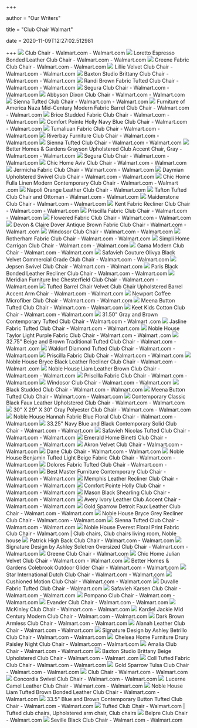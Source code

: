 +++
        
author = "Our Writers"
        
title = "Club Chair Walmart"
        
date = 2020-11-09T12:27:02.512981
        
+++
[ ![](https://i5.walmartimages.com/asr/c5fcc53c-d4ac-4fae-86e4-8d4a8669bf13_1.1e72ed9ca299ee1564226d29c4dbf4d9.jpeg?odnWidth=612&odnHeight=612&odnBg=ffffff)](https://i5.walmartimages.com/asr/c5fcc53c-d4ac-4fae-86e4-8d4a8669bf13_1.1e72ed9ca299ee1564226d29c4dbf4d9.jpeg?odnWidth=612&odnHeight=612&odnBg=ffffff) Club Chair - Walmart.com - Walmart.com
[ ![](https://i5.walmartimages.com/asr/55fda339-c640-4d62-94f2-2f106f15d151_1.671ad5bccb531282b55e08824e8b5d78.jpeg?odnWidth=612&odnHeight=612&odnBg=ffffff)](https://i5.walmartimages.com/asr/55fda339-c640-4d62-94f2-2f106f15d151_1.671ad5bccb531282b55e08824e8b5d78.jpeg?odnWidth=612&odnHeight=612&odnBg=ffffff) Loretto Espresso Bonded Leather Club Chair - Walmart.com - Walmart.com
[ ![](https://i5.walmartimages.com/asr/9d44db57-1ff6-4627-acd0-fd6ba306c33f_1.ca9703b949392bf1283087a893c85365.jpeg?odnWidth=612&odnHeight=612&odnBg=ffffff)](https://i5.walmartimages.com/asr/9d44db57-1ff6-4627-acd0-fd6ba306c33f_1.ca9703b949392bf1283087a893c85365.jpeg?odnWidth=612&odnHeight=612&odnBg=ffffff) Greene Fabric Club Chair - Walmart.com - Walmart.com
[ ![](https://i5.walmartimages.com/asr/84836bac-8d7e-46d0-952e-8008407453de_1.1c440efe0e5420cee9af8b6ae21b9176.jpeg?odnWidth=612&odnHeight=612&odnBg=ffffff)](https://i5.walmartimages.com/asr/84836bac-8d7e-46d0-952e-8008407453de_1.1c440efe0e5420cee9af8b6ae21b9176.jpeg?odnWidth=612&odnHeight=612&odnBg=ffffff) Lillie Velvet Club Chair - Walmart.com - Walmart.com
[ ![](https://i5.walmartimages.com/asr/84861c4f-8df4-4b50-8373-2168f7d575ed_1.43bc3a093c196c94100a7904c1c74dce.jpeg?odnWidth=612&odnHeight=612&odnBg=ffffff)](https://i5.walmartimages.com/asr/84861c4f-8df4-4b50-8373-2168f7d575ed_1.43bc3a093c196c94100a7904c1c74dce.jpeg?odnWidth=612&odnHeight=612&odnBg=ffffff) Baxton Studio Brittany Club Chair - Walmart.com - Walmart.com
[ ![](https://i5.walmartimages.com/asr/386a3533-d479-42b2-be49-72c719111c36_2.ea744933263fe2604a793aa522c574ce.jpeg?odnWidth=612&odnHeight=612&odnBg=ffffff)](https://i5.walmartimages.com/asr/386a3533-d479-42b2-be49-72c719111c36_2.ea744933263fe2604a793aa522c574ce.jpeg?odnWidth=612&odnHeight=612&odnBg=ffffff) Randi Brown Fabric Tufted Club Chair - Walmart.com - Walmart.com
[ ![](https://i5.walmartimages.com/asr/2d81a63c-9ed4-4823-8a30-4b2d842e2e61_1.322a97bf29f1477ab37d9b6899ebed97.jpeg?odnWidth=612&odnHeight=612&odnBg=ffffff)](https://i5.walmartimages.com/asr/2d81a63c-9ed4-4823-8a30-4b2d842e2e61_1.322a97bf29f1477ab37d9b6899ebed97.jpeg?odnWidth=612&odnHeight=612&odnBg=ffffff) Segura Club Chair - Walmart.com - Walmart.com
[ ![](https://i5.walmartimages.com/asr/a80393de-4692-4015-94d1-dc474f9c6b98_1.e18c30be312a1de3be56e24bd1f65135.jpeg?odnWidth=612&odnHeight=612&odnBg=ffffff)](https://i5.walmartimages.com/asr/a80393de-4692-4015-94d1-dc474f9c6b98_1.e18c30be312a1de3be56e24bd1f65135.jpeg?odnWidth=612&odnHeight=612&odnBg=ffffff) Abbyson Dixon Club Chair - Walmart.com - Walmart.com
[ ![](https://i5.walmartimages.com/asr/51671981-c7bd-40d7-a2d1-35d43fea7edd_1.a869bd6b15be18651b9ce5a95fdd05b4.jpeg?odnWidth=612&odnHeight=612&odnBg=ffffff)](https://i5.walmartimages.com/asr/51671981-c7bd-40d7-a2d1-35d43fea7edd_1.a869bd6b15be18651b9ce5a95fdd05b4.jpeg?odnWidth=612&odnHeight=612&odnBg=ffffff) Sienna Tufted Club Chair - Walmart.com - Walmart.com
[ ![](https://i5.walmartimages.com/asr/42224963-c182-47ba-83cf-7e7e54cf73ba.d4cf8b745ed947307cbb8922a0d7c228.jpeg?odnWidth=612&odnHeight=612&odnBg=ffffff)](https://i5.walmartimages.com/asr/42224963-c182-47ba-83cf-7e7e54cf73ba.d4cf8b745ed947307cbb8922a0d7c228.jpeg?odnWidth=612&odnHeight=612&odnBg=ffffff) Furniture of America Naza Mid-Century Modern Fabric Barrel Club Chair -  Walmart.com - Walmart.com
[ ![](https://i5.walmartimages.com/asr/320d0858-8f7b-45e6-aab9-8bf487b3badb_1.4df6260217757f70233112fc9153e4bc.jpeg?odnWidth=612&odnHeight=612&odnBg=ffffff)](https://i5.walmartimages.com/asr/320d0858-8f7b-45e6-aab9-8bf487b3badb_1.4df6260217757f70233112fc9153e4bc.jpeg?odnWidth=612&odnHeight=612&odnBg=ffffff) Brice Studded Fabric Club Chair - Walmart.com - Walmart.com
[ ![](https://i5.walmartimages.com/asr/4b2a4104-7099-4113-a443-1d66cdb7a796_1.19974504c84e8d6b46a776f842af741e.jpeg?odnWidth=612&odnHeight=612&odnBg=ffffff)](https://i5.walmartimages.com/asr/4b2a4104-7099-4113-a443-1d66cdb7a796_1.19974504c84e8d6b46a776f842af741e.jpeg?odnWidth=612&odnHeight=612&odnBg=ffffff) Comfort Pointe Holly Navy Blue Club Chair - Walmart.com - Walmart.com
[ ![](https://i5.walmartimages.com/asr/6ac16e77-7522-487d-aff1-9a7c2ca56edd_1.45da0be068a65fd3460b8a719ff5e7b3.jpeg?odnWidth=612&odnHeight=612&odnBg=ffffff)](https://i5.walmartimages.com/asr/6ac16e77-7522-487d-aff1-9a7c2ca56edd_1.45da0be068a65fd3460b8a719ff5e7b3.jpeg?odnWidth=612&odnHeight=612&odnBg=ffffff) Tumaliuan Fabric Club Chair - Walmart.com - Walmart.com
[ ![](https://i5.walmartimages.com/asr/db40f26e-afb9-4f4f-8398-3161427e21d4_1.b0ebe0c6b2b221e3b2d03d7acde4ade4.jpeg?odnWidth=612&odnHeight=612&odnBg=ffffff)](https://i5.walmartimages.com/asr/db40f26e-afb9-4f4f-8398-3161427e21d4_1.b0ebe0c6b2b221e3b2d03d7acde4ade4.jpeg?odnWidth=612&odnHeight=612&odnBg=ffffff) Riverbay Furniture Club Chair - Walmart.com - Walmart.com
[ ![](https://i5.walmartimages.com/asr/85f1c664-ba4c-418a-b521-297091c514a1_1.e3ccfcc525b8abb66bd00e0ab9bb2da3.jpeg?odnWidth=612&odnHeight=612&odnBg=ffffff)](https://i5.walmartimages.com/asr/85f1c664-ba4c-418a-b521-297091c514a1_1.e3ccfcc525b8abb66bd00e0ab9bb2da3.jpeg?odnWidth=612&odnHeight=612&odnBg=ffffff) Sienna Tufted Club Chair - Walmart.com - Walmart.com
[ ![](https://i5.walmartimages.com/asr/6c2435ad-6696-404c-8a3e-bf3246ca45ca.0fbcc711d957467c4bb2083c7a583dba.jpeg)](https://i5.walmartimages.com/asr/6c2435ad-6696-404c-8a3e-bf3246ca45ca.0fbcc711d957467c4bb2083c7a583dba.jpeg) Better Homes & Gardens Grayson Upholstered Club Accent Chair, Gray - Walmart.com  - Walmart.com
[ ![](https://i5.walmartimages.com/asr/3723e2c2-1d78-4d1d-bcd6-2ab4c18d6763_1.75d432fbbf5103adc0117330f5ff630e.jpeg?odnWidth=450&odnHeight=450&odnBg=ffffff)](https://i5.walmartimages.com/asr/3723e2c2-1d78-4d1d-bcd6-2ab4c18d6763_1.75d432fbbf5103adc0117330f5ff630e.jpeg?odnWidth=450&odnHeight=450&odnBg=ffffff) Segura Club Chair - Walmart.com - Walmart.com
[ ![](https://i5.walmartimages.com/asr/1d9dca30-6a7e-4ca7-b764-804910d566a5_1.434f03382a3e3c35329ee3b203c612ff.jpeg?odnWidth=612&odnHeight=612&odnBg=ffffff)](https://i5.walmartimages.com/asr/1d9dca30-6a7e-4ca7-b764-804910d566a5_1.434f03382a3e3c35329ee3b203c612ff.jpeg?odnWidth=612&odnHeight=612&odnBg=ffffff) Chic Home Aviv Club Chair - Walmart.com - Walmart.com
[ ![](https://i5.walmartimages.com/asr/3fb4dff4-8d1e-4625-a0d4-433b3cea7036_1.004f5349a5f46910f80f3ddea6a127e3.jpeg?odnWidth=450&odnHeight=450&odnBg=ffffff)](https://i5.walmartimages.com/asr/3fb4dff4-8d1e-4625-a0d4-433b3cea7036_1.004f5349a5f46910f80f3ddea6a127e3.jpeg?odnWidth=450&odnHeight=450&odnBg=ffffff) Jermicha Fabric Club Chair - Walmart.com - Walmart.com
[ ![](https://i5.walmartimages.com/asr/838a15a8-3f0e-4cfe-acae-94a908384687_1.234e981ab04cd968715b68b95d911f58.jpeg?odnWidth=612&odnHeight=612&odnBg=ffffff)](https://i5.walmartimages.com/asr/838a15a8-3f0e-4cfe-acae-94a908384687_1.234e981ab04cd968715b68b95d911f58.jpeg?odnWidth=612&odnHeight=612&odnBg=ffffff) Daymian Upholstered Swivel Club Chair - Walmart.com - Walmart.com
[ ![](https://i5.walmartimages.com/asr/3e9c403f-51f7-42f6-ab01-9c39d2f76c93_10.3955d80c8bea2d4f570e796ff8ac02ea.jpeg?odnWidth=612&odnHeight=612&odnBg=ffffff)](https://i5.walmartimages.com/asr/3e9c403f-51f7-42f6-ab01-9c39d2f76c93_10.3955d80c8bea2d4f570e796ff8ac02ea.jpeg?odnWidth=612&odnHeight=612&odnBg=ffffff) Chic Home Fulla Linen Modern Contemporary Club Chair - Walmart.com - Walmart .com
[ ![](https://i5.walmartimages.com/asr/47955a79-fd3b-45db-a709-061f7f7a9d6f_1.6a82adaecb0a041474babf836ba1cf50.jpeg?odnWidth=450&odnHeight=450&odnBg=ffffff)](https://i5.walmartimages.com/asr/47955a79-fd3b-45db-a709-061f7f7a9d6f_1.6a82adaecb0a041474babf836ba1cf50.jpeg?odnWidth=450&odnHeight=450&odnBg=ffffff) Napoli Orange Leather Club Chair - Walmart.com
[ ![](https://i5.walmartimages.com/asr/24c87482-cb7f-43a4-ad73-b48b20a2331d_1.db32522223c4a12bcbccf02a5fe30715.jpeg?odnWidth=612&odnHeight=612&odnBg=ffffff)](https://i5.walmartimages.com/asr/24c87482-cb7f-43a4-ad73-b48b20a2331d_1.db32522223c4a12bcbccf02a5fe30715.jpeg?odnWidth=612&odnHeight=612&odnBg=ffffff) Tafton Tufted Club Chair and Ottoman - Walmart.com - Walmart.com
[ ![](https://i5.walmartimages.com/asr/b47872ea-8e0a-487f-b3bd-067322de68f5.787f341743618b83da26c381cf84ad0b.jpeg?odnWidth=612&odnHeight=612&odnBg=ffffff)](https://i5.walmartimages.com/asr/b47872ea-8e0a-487f-b3bd-067322de68f5.787f341743618b83da26c381cf84ad0b.jpeg?odnWidth=612&odnHeight=612&odnBg=ffffff) Maidenstone Club Chair - Walmart.com - Walmart.com
[ ![](https://i5.walmartimages.com/asr/8592c7f2-8e09-411e-8057-c5cf69583882_1.31eb6672df2c627df7e157271d34a703.jpeg?odnWidth=612&odnHeight=612&odnBg=ffffff)](https://i5.walmartimages.com/asr/8592c7f2-8e09-411e-8057-c5cf69583882_1.31eb6672df2c627df7e157271d34a703.jpeg?odnWidth=612&odnHeight=612&odnBg=ffffff) Kent Fabric Recliner Club Chair - Walmart.com - Walmart.com
[ ![](https://i5.walmartimages.com/asr/a04be526-2bb7-4868-85b8-6c54cda376b1_1.07e1c1d3f6ec96cc06c588b4a4767785.jpeg?odnWidth=612&odnHeight=612&odnBg=ffffff)](https://i5.walmartimages.com/asr/a04be526-2bb7-4868-85b8-6c54cda376b1_1.07e1c1d3f6ec96cc06c588b4a4767785.jpeg?odnWidth=612&odnHeight=612&odnBg=ffffff) Priscilla Fabric Club Chair - Walmart.com - Walmart.com
[ ![](https://i5.walmartimages.com/asr/e330d51c-26c3-4369-bab7-6505b2582c1a_1.d05d51fb136be4153a01ebda916eba76.jpeg?odnWidth=612&odnHeight=612&odnBg=ffffff)](https://i5.walmartimages.com/asr/e330d51c-26c3-4369-bab7-6505b2582c1a_1.d05d51fb136be4153a01ebda916eba76.jpeg?odnWidth=612&odnHeight=612&odnBg=ffffff) Flowered Fabric Club Chair - Walmart.com - Walmart.com
[ ![](https://i5.walmartimages.com/asr/15797538-64ce-4860-9aad-f27cf52e8760_1.4209b210500c4d7bbbd334bfc2dcf336.jpeg?odnWidth=612&odnHeight=612&odnBg=ffffff)](https://i5.walmartimages.com/asr/15797538-64ce-4860-9aad-f27cf52e8760_1.4209b210500c4d7bbbd334bfc2dcf336.jpeg?odnWidth=612&odnHeight=612&odnBg=ffffff) Devon & Claire Dover Antique Brown Fabric Club Chair - Walmart.com - Walmart .com
[ ![](https://i5.walmartimages.com/asr/3d509634-45b5-48b9-b255-f32a63181156_2.0bb3752c578b902f9dad174a1285d166.jpeg?odnWidth=450&odnHeight=450&odnBg=ffffff)](https://i5.walmartimages.com/asr/3d509634-45b5-48b9-b255-f32a63181156_2.0bb3752c578b902f9dad174a1285d166.jpeg?odnWidth=450&odnHeight=450&odnBg=ffffff) Windosor Club Chair - Walmart.com - Walmart.com
[ ![](https://i5.walmartimages.com/asr/e354594e-e23e-48ef-977d-3040e310cfe8_1.7e449cab48d5d31b159f6fc5f28f4894.jpeg?odnWidth=612&odnHeight=612&odnBg=ffffff)](https://i5.walmartimages.com/asr/e354594e-e23e-48ef-977d-3040e310cfe8_1.7e449cab48d5d31b159f6fc5f28f4894.jpeg?odnWidth=612&odnHeight=612&odnBg=ffffff) Rotherham Fabric Club Chair - Walmart.com - Walmart.com
[ ![](https://i5.walmartimages.com/asr/840021ef-d55d-4abb-ab77-75ae519b181a_1.4e563a8ec535ef8eccc2740ad7967e1d.jpeg?odnWidth=612&odnHeight=612&odnBg=ffffff)](https://i5.walmartimages.com/asr/840021ef-d55d-4abb-ab77-75ae519b181a_1.4e563a8ec535ef8eccc2740ad7967e1d.jpeg?odnWidth=612&odnHeight=612&odnBg=ffffff) Simpli Home Carrigan Club Chair - Walmart.com - Walmart.com
[ ![](https://i5.walmartimages.com/asr/63d227fd-b0d3-4e72-83d6-43886c3ad67f_2.cda5b2d3de36add6c089a54a53be78bc.jpeg?odnWidth=612&odnHeight=612&odnBg=ffffff)](https://i5.walmartimages.com/asr/63d227fd-b0d3-4e72-83d6-43886c3ad67f_2.cda5b2d3de36add6c089a54a53be78bc.jpeg?odnWidth=612&odnHeight=612&odnBg=ffffff) Gama Modern Club Chair - Walmart.com - Walmart.com
[ ![](https://i5.walmartimages.com/asr/7630d1ab-abb2-4e78-a044-31a2807c3cda.adef0dfe73ae0463099f9ee832e36a6b.jpeg?odnWidth=612&odnHeight=612&odnBg=ffffff)](https://i5.walmartimages.com/asr/7630d1ab-abb2-4e78-a044-31a2807c3cda.adef0dfe73ae0463099f9ee832e36a6b.jpeg?odnWidth=612&odnHeight=612&odnBg=ffffff) Safavieh Couture Olivya Black Velvet Commercial Grade Club Chair - Walmart.com  - Walmart.com
[ ![](https://i5.walmartimages.com/asr/f1981c98-23fa-46ac-90f1-23a1c3b8c392_1.27f774c68bb770ec62c1d6215f8a1cd0.jpeg?odnWidth=612&odnHeight=612&odnBg=ffffff)](https://i5.walmartimages.com/asr/f1981c98-23fa-46ac-90f1-23a1c3b8c392_1.27f774c68bb770ec62c1d6215f8a1cd0.jpeg?odnWidth=612&odnHeight=612&odnBg=ffffff) Jepsen Swivel Club Chair - Walmart.com - Walmart.com
[ ![](https://i5.walmartimages.com/asr/36d62ebd-a567-4a12-a15f-46bb78b76341_1.66091c114fa9d14e2e8a96e0b02eb3a4.jpeg?odnWidth=612&odnHeight=612&odnBg=ffffff)](https://i5.walmartimages.com/asr/36d62ebd-a567-4a12-a15f-46bb78b76341_1.66091c114fa9d14e2e8a96e0b02eb3a4.jpeg?odnWidth=612&odnHeight=612&odnBg=ffffff) Paris Black Bonded Leather Recliner Club Chair - Walmart.com - Walmart.com
[ ![](https://i5.walmartimages.com/asr/1c214f91-defe-4dba-a2a4-e41eaec21887_1.649af675a6c8bbea5b7a2d911a328ac8.jpeg?odnWidth=612&odnHeight=612&odnBg=ffffff)](https://i5.walmartimages.com/asr/1c214f91-defe-4dba-a2a4-e41eaec21887_1.649af675a6c8bbea5b7a2d911a328ac8.jpeg?odnWidth=612&odnHeight=612&odnBg=ffffff) Meridian Furniture Inc Chesterfield Club Chair - Walmart.com - Walmart.com
[ ![](https://i5.walmartimages.com/asr/a01fdfe2-3281-4881-b82d-a485ef39faaa.82ce9a4dfb3479a7056fb838ecf4773c.png?odnWidth=612&odnHeight=612&odnBg=ffffff)](https://i5.walmartimages.com/asr/a01fdfe2-3281-4881-b82d-a485ef39faaa.82ce9a4dfb3479a7056fb838ecf4773c.png?odnWidth=612&odnHeight=612&odnBg=ffffff) Tufted Barrel Chair Velvet Club Chair Upholstered Barrel Accent Arm Chair -  Walmart.com - Walmart.com
[ ![](https://i5.walmartimages.com/asr/e3ca5d31-f221-4234-9e92-5f3a53d2207b_1.78fc4e330e8e4ab7ffa5c9226ec74379.jpeg?odnWidth=612&odnHeight=612&odnBg=ffffff)](https://i5.walmartimages.com/asr/e3ca5d31-f221-4234-9e92-5f3a53d2207b_1.78fc4e330e8e4ab7ffa5c9226ec74379.jpeg?odnWidth=612&odnHeight=612&odnBg=ffffff) Newport Coffee Microfiber Club Chair - Walmart.com - Walmart.com
[ ![](https://i5.walmartimages.com/asr/cc444cfb-42cb-4699-a32f-4db4edce91af.7c6baa56e7ec54d54c971c8ef5187001.jpeg?odnWidth=612&odnHeight=612&odnBg=ffffff)](https://i5.walmartimages.com/asr/cc444cfb-42cb-4699-a32f-4db4edce91af.7c6baa56e7ec54d54c971c8ef5187001.jpeg?odnWidth=612&odnHeight=612&odnBg=ffffff) Meena Button Tufted Club Chair - Walmart.com - Walmart.com
[ ![](https://i5.walmartimages.com/asr/3df98c5a-3347-450a-92f0-6085c31321bb_1.41e86a521745a8974c6a78be5bf9f688.jpeg?odnWidth=612&odnHeight=612&odnBg=ffffff)](https://i5.walmartimages.com/asr/3df98c5a-3347-450a-92f0-6085c31321bb_1.41e86a521745a8974c6a78be5bf9f688.jpeg?odnWidth=612&odnHeight=612&odnBg=ffffff) Keet Kids Cotton Club Chair - Walmart.com - Walmart.com
[ ![](https://i5.walmartimages.com/asr/b9bd1d5f-f157-417e-a7dc-da11e0278916.5dbf20837e96c3ee6af94f4937e73b10.jpeg?odnWidth=612&odnHeight=612&odnBg=ffffff)](https://i5.walmartimages.com/asr/b9bd1d5f-f157-417e-a7dc-da11e0278916.5dbf20837e96c3ee6af94f4937e73b10.jpeg?odnWidth=612&odnHeight=612&odnBg=ffffff) 31.50" Gray and Brown Contemporary Tufted Club Chair - Walmart.com - Walmart .com
[ ![](https://i5.walmartimages.com/asr/52c89b84-c661-4938-bceb-03ff079ea7d4_1.3865461d5f18cec22345920880e8257c.jpeg?odnWidth=612&odnHeight=612&odnBg=ffffff)](https://i5.walmartimages.com/asr/52c89b84-c661-4938-bceb-03ff079ea7d4_1.3865461d5f18cec22345920880e8257c.jpeg?odnWidth=612&odnHeight=612&odnBg=ffffff) Jasline Fabric Tufted Club Chair - Walmart.com - Walmart.com
[ ![](https://i5.walmartimages.com/asr/5b91c3c6-53be-4187-8252-5dc8c4c726e0_1.58292cbd257fa3c59ff0a9031de4ee7a.jpeg?odnWidth=612&odnHeight=612&odnBg=ffffff)](https://i5.walmartimages.com/asr/5b91c3c6-53be-4187-8252-5dc8c4c726e0_1.58292cbd257fa3c59ff0a9031de4ee7a.jpeg?odnWidth=612&odnHeight=612&odnBg=ffffff) Noble House Taylor Light Purple Fabric Club Chair - Walmart.com - Walmart .com
[ ![](https://i5.walmartimages.com/asr/bcb58b34-23d1-469e-9b88-267805613e00.c6d2fbf9fd989f0708f8c2771dbb34ee.jpeg?odnWidth=612&odnHeight=612&odnBg=ffffff)](https://i5.walmartimages.com/asr/bcb58b34-23d1-469e-9b88-267805613e00.c6d2fbf9fd989f0708f8c2771dbb34ee.jpeg?odnWidth=612&odnHeight=612&odnBg=ffffff) 32.75" Beige and Brown Traditional Tufted Club Chair - Walmart.com - Walmart .com
[ ![](https://i5.walmartimages.com/asr/119a8113-07cf-425a-8411-859ad19d4740_1.eb8a0d9ae9647ed4c8f179281cccfd50.jpeg?odnWidth=612&odnHeight=612&odnBg=ffffff)](https://i5.walmartimages.com/asr/119a8113-07cf-425a-8411-859ad19d4740_1.eb8a0d9ae9647ed4c8f179281cccfd50.jpeg?odnWidth=612&odnHeight=612&odnBg=ffffff) Waldorf Diamond Tufted Club Chair - Walmart.com - Walmart.com
[ ![](https://i5.walmartimages.com/asr/9c14652a-5af5-4902-8b52-5b59945455b7_1.05bcfeb395924ef385b590dd65a051a6.jpeg?odnWidth=612&odnHeight=612&odnBg=ffffff)](https://i5.walmartimages.com/asr/9c14652a-5af5-4902-8b52-5b59945455b7_1.05bcfeb395924ef385b590dd65a051a6.jpeg?odnWidth=612&odnHeight=612&odnBg=ffffff) Priscilla Fabric Club Chair - Walmart.com - Walmart.com
[ ![](https://i5.walmartimages.com/asr/a6bcaa5f-b378-45c2-b058-0d8830b8cbc9_1.8d789be984fd0f9f4da487e02cecfc1e.jpeg?odnWidth=612&odnHeight=612&odnBg=ffffff)](https://i5.walmartimages.com/asr/a6bcaa5f-b378-45c2-b058-0d8830b8cbc9_1.8d789be984fd0f9f4da487e02cecfc1e.jpeg?odnWidth=612&odnHeight=612&odnBg=ffffff) Noble House Bryce Black Leather Recliner Club Chair - Walmart.com - Walmart .com
[ ![](https://i5.walmartimages.com/asr/49c241d8-c43f-4b2d-85ce-53abb7997fc5_1.b08aba005c97fd8c7ee286f7ed486570.jpeg?odnWidth=612&odnHeight=612&odnBg=ffffff)](https://i5.walmartimages.com/asr/49c241d8-c43f-4b2d-85ce-53abb7997fc5_1.b08aba005c97fd8c7ee286f7ed486570.jpeg?odnWidth=612&odnHeight=612&odnBg=ffffff) Noble House Liam Leather Brown Club Chair - Walmart.com - Walmart.com
[ ![](https://i5.walmartimages.com/asr/a93f173e-9938-4c0c-9112-681ef3707b1f_1.e569ca3e3c405575105a77f32567bf9c.jpeg?odnWidth=612&odnHeight=612&odnBg=ffffff)](https://i5.walmartimages.com/asr/a93f173e-9938-4c0c-9112-681ef3707b1f_1.e569ca3e3c405575105a77f32567bf9c.jpeg?odnWidth=612&odnHeight=612&odnBg=ffffff) Priscilla Fabric Club Chair - Walmart.com - Walmart.com
[ ![](https://i5.walmartimages.com/asr/7ed467e7-1525-4a58-88ee-9b3b21941505_2.99dbf58efd1e129a4a698778c63061f7.jpeg?odnWidth=612&odnHeight=612&odnBg=ffffff)](https://i5.walmartimages.com/asr/7ed467e7-1525-4a58-88ee-9b3b21941505_2.99dbf58efd1e129a4a698778c63061f7.jpeg?odnWidth=612&odnHeight=612&odnBg=ffffff) Windosor Club Chair - Walmart.com - Walmart.com
[ ![](https://i5.walmartimages.com/asr/0048f445-67be-490d-96bf-1c3a8a9a5d76_1.1ad18ea9efbb26b71235c577fa29d784.jpeg?odnWidth=612&odnHeight=612&odnBg=ffffff)](https://i5.walmartimages.com/asr/0048f445-67be-490d-96bf-1c3a8a9a5d76_1.1ad18ea9efbb26b71235c577fa29d784.jpeg?odnWidth=612&odnHeight=612&odnBg=ffffff) Black Studded Club Chair - Walmart.com - Walmart.com
[ ![](https://i5.walmartimages.com/asr/48812ec2-1bf3-4dd5-87a1-d495e7dc7e14_1.0237d4adafa3ecb81dc1b4e6159657cc.jpeg?odnWidth=612&odnHeight=612&odnBg=ffffff)](https://i5.walmartimages.com/asr/48812ec2-1bf3-4dd5-87a1-d495e7dc7e14_1.0237d4adafa3ecb81dc1b4e6159657cc.jpeg?odnWidth=612&odnHeight=612&odnBg=ffffff) Meena Button Tufted Club Chair - Walmart.com - Walmart.com
[ ![](https://i5.walmartimages.com/asr/5c6797f1-6c8c-4549-847d-bd3ababdb8c2.ef0061ef18c3c27d6fdc681992fb7cad.jpeg?odnWidth=612&odnHeight=612&odnBg=ffffff)](https://i5.walmartimages.com/asr/5c6797f1-6c8c-4549-847d-bd3ababdb8c2.ef0061ef18c3c27d6fdc681992fb7cad.jpeg?odnWidth=612&odnHeight=612&odnBg=ffffff) Contemporary Classic Black Faux Leather Upholstered Club Chair - Walmart.com  - Walmart.com
[ ![](https://i5.walmartimages.com/asr/f752f301-14e6-461b-a2b7-a75ae9ef9e5f.97d30dbecb2e4214fab55098fc98c616.jpeg?odnWidth=612&odnHeight=612&odnBg=ffffff)](https://i5.walmartimages.com/asr/f752f301-14e6-461b-a2b7-a75ae9ef9e5f.97d30dbecb2e4214fab55098fc98c616.jpeg?odnWidth=612&odnHeight=612&odnBg=ffffff) 30" X 29" X 30" Gray Polyester Club Chair - Walmart.com - Walmart.com
[ ![](https://i5.walmartimages.com/asr/6930f992-6e77-4c8b-9631-9cf977c3c694_1.a10faf6a5fee2c72f9cb3e5c781a30d9.jpeg?odnWidth=612&odnHeight=612&odnBg=ffffff)](https://i5.walmartimages.com/asr/6930f992-6e77-4c8b-9631-9cf977c3c694_1.a10faf6a5fee2c72f9cb3e5c781a30d9.jpeg?odnWidth=612&odnHeight=612&odnBg=ffffff) Noble House Hannah Fabric Blue Floral Club Chair - Walmart.com - Walmart.com
[ ![](https://i5.walmartimages.com/asr/552b3710-d208-4075-b32a-5a5512907cb7.5a37b0b7dbb9acd0f89780d4e8a77a5f.jpeg?odnWidth=612&odnHeight=612&odnBg=ffffff)](https://i5.walmartimages.com/asr/552b3710-d208-4075-b32a-5a5512907cb7.5a37b0b7dbb9acd0f89780d4e8a77a5f.jpeg?odnWidth=612&odnHeight=612&odnBg=ffffff) 33.25" Navy Blue and Black Contemporary Solid Club Chair - Walmart.com -  Walmart.com
[ ![](https://i5.walmartimages.com/asr/d7507c10-df34-4fb5-853c-9062c97d8889_1.ad036d8bf1fea528e28e7f2d690660f9.jpeg?odnWidth=612&odnHeight=612&odnBg=ffffff)](https://i5.walmartimages.com/asr/d7507c10-df34-4fb5-853c-9062c97d8889_1.ad036d8bf1fea528e28e7f2d690660f9.jpeg?odnWidth=612&odnHeight=612&odnBg=ffffff) Safavieh Nicolas Tufted Club Chair - Walmart.com - Walmart.com
[ ![](https://i5.walmartimages.com/asr/d04eb93b-e359-4cb6-9b24-8e1ef4ea347a_1.d546d8c95fb47623251833034808e5fd.jpeg?odnWidth=612&odnHeight=612&odnBg=ffffff)](https://i5.walmartimages.com/asr/d04eb93b-e359-4cb6-9b24-8e1ef4ea347a_1.d546d8c95fb47623251833034808e5fd.jpeg?odnWidth=612&odnHeight=612&odnBg=ffffff) Emerald Home Binetti Club Chair - Walmart.com - Walmart.com
[ ![](https://i5.walmartimages.com/asr/4162e326-306d-43ec-9fae-720b3b2c7430.7d3c9dec57dd809ee688d5e24091a50e.jpeg?odnWidth=612&odnHeight=612&odnBg=ffffff)](https://i5.walmartimages.com/asr/4162e326-306d-43ec-9fae-720b3b2c7430.7d3c9dec57dd809ee688d5e24091a50e.jpeg?odnWidth=612&odnHeight=612&odnBg=ffffff) Akron Velvet Club Chair - Walmart.com - Walmart.com
[ ![](https://i5.walmartimages.com/asr/f39a5a69-8e7a-446e-b12e-3adf094516ae_1.125cf7bb8a6a454243652989b2546881.jpeg?odnWidth=612&odnHeight=612&odnBg=ffffff)](https://i5.walmartimages.com/asr/f39a5a69-8e7a-446e-b12e-3adf094516ae_1.125cf7bb8a6a454243652989b2546881.jpeg?odnWidth=612&odnHeight=612&odnBg=ffffff) Dane Club Chair - Walmart.com - Walmart.com
[ ![](https://i5.walmartimages.com/asr/cf4817cc-2dcc-48d6-bc35-3e319ba7697d_1.29c5ef2bea00fa640df97daeccf26cd8.jpeg?odnWidth=612&odnHeight=612&odnBg=ffffff)](https://i5.walmartimages.com/asr/cf4817cc-2dcc-48d6-bc35-3e319ba7697d_1.29c5ef2bea00fa640df97daeccf26cd8.jpeg?odnWidth=612&odnHeight=612&odnBg=ffffff) Noble House Benjamin Tufted Light Beige Fabric Club Chair - Walmart.com -  Walmart.com
[ ![](https://i5.walmartimages.com/asr/9b824727-dee0-49ad-8072-5357183f4f75_1.ad820fd397a859fb1c4e1df45287dabc.jpeg?odnWidth=612&odnHeight=612&odnBg=ffffff)](https://i5.walmartimages.com/asr/9b824727-dee0-49ad-8072-5357183f4f75_1.ad820fd397a859fb1c4e1df45287dabc.jpeg?odnWidth=612&odnHeight=612&odnBg=ffffff) Dolores Fabric Tufted Club Chair - Walmart.com - Walmart.com
[ ![](https://i5.walmartimages.com/asr/0618b3b0-d879-48ad-b398-a04fbeb14046_1.397d9e5564380b2f8348f695b7e9d94a.jpeg?odnWidth=612&odnHeight=612&odnBg=ffffff)](https://i5.walmartimages.com/asr/0618b3b0-d879-48ad-b398-a04fbeb14046_1.397d9e5564380b2f8348f695b7e9d94a.jpeg?odnWidth=612&odnHeight=612&odnBg=ffffff) Best Master Furniture Contemporary Club Chair - Walmart.com - Walmart.com
[ ![](https://i5.walmartimages.com/asr/1a8a5c4d-a0d5-4899-ad30-fc0d376cdc91_1.ad90eb7f55d07f169fd1cb8a6ac74776.jpeg?odnWidth=612&odnHeight=612&odnBg=ffffff)](https://i5.walmartimages.com/asr/1a8a5c4d-a0d5-4899-ad30-fc0d376cdc91_1.ad90eb7f55d07f169fd1cb8a6ac74776.jpeg?odnWidth=612&odnHeight=612&odnBg=ffffff) Memphis Leather Recliner Club Chair - Walmart.com - Walmart.com
[ ![](https://i5.walmartimages.com/asr/4a4392db-1628-4b52-aa2c-94a79707e8b8_1.61c2b482b170afdc6dba3f105eb67421.jpeg?odnWidth=612&odnHeight=612&odnBg=ffffff)](https://i5.walmartimages.com/asr/4a4392db-1628-4b52-aa2c-94a79707e8b8_1.61c2b482b170afdc6dba3f105eb67421.jpeg?odnWidth=612&odnHeight=612&odnBg=ffffff) Comfort Pointe Holly Club Chair - Walmart.com - Walmart.com
[ ![](https://i5.walmartimages.com/asr/4a566c56-3887-43f4-9d9a-925b2a952d69_1.a2cf1bcf2c49f0d82e9540e5fecd0abd.jpeg?odnWidth=612&odnHeight=612&odnBg=ffffff)](https://i5.walmartimages.com/asr/4a566c56-3887-43f4-9d9a-925b2a952d69_1.a2cf1bcf2c49f0d82e9540e5fecd0abd.jpeg?odnWidth=612&odnHeight=612&odnBg=ffffff) Mason Black Shearling Club Chair - Walmart.com - Walmart.com
[ ![](https://i5.walmartimages.com/asr/90549dcd-2b6a-4c7b-baea-9407ea0580fc_2.4ae300465788b143947a375161a0f20a.jpeg?odnWidth=612&odnHeight=612&odnBg=ffffff)](https://i5.walmartimages.com/asr/90549dcd-2b6a-4c7b-baea-9407ea0580fc_2.4ae300465788b143947a375161a0f20a.jpeg?odnWidth=612&odnHeight=612&odnBg=ffffff) Avery Ivory Leather Club Accent Chair - Walmart.com - Walmart.com
[ ![](https://i5.walmartimages.com/asr/b8545b1b-11e3-48d7-b98d-972c97a01d70_1.e21fa99e29ac77dccffe2b3803a186cb.jpeg?odnWidth=612&odnHeight=612&odnBg=ffffff)](https://i5.walmartimages.com/asr/b8545b1b-11e3-48d7-b98d-972c97a01d70_1.e21fa99e29ac77dccffe2b3803a186cb.jpeg?odnWidth=612&odnHeight=612&odnBg=ffffff) Gold Sparrow Detroit Faux Leather Club Chair - Walmart.com - Walmart.com
[ ![](https://i5.walmartimages.com/asr/784c98a4-9cc0-45dd-b3f3-49436c52225b_1.3c2847ca478d72474babe646aaa9a0db.jpeg?odnWidth=612&odnHeight=612&odnBg=ffffff)](https://i5.walmartimages.com/asr/784c98a4-9cc0-45dd-b3f3-49436c52225b_1.3c2847ca478d72474babe646aaa9a0db.jpeg?odnWidth=612&odnHeight=612&odnBg=ffffff) Noble House Bryce Grey Recliner Club Chair - Walmart.com - Walmart.com
[ ![](https://i5.walmartimages.com/asr/c60800d3-3d4c-42cc-b814-aed24a95fa3e_1.1ed738d644b064e8cf2d963026886f55.jpeg?odnWidth=612&odnHeight=612&odnBg=ffffff)](https://i5.walmartimages.com/asr/c60800d3-3d4c-42cc-b814-aed24a95fa3e_1.1ed738d644b064e8cf2d963026886f55.jpeg?odnWidth=612&odnHeight=612&odnBg=ffffff) Sienna Tufted Club Chair - Walmart.com - Walmart.com
[ ![](https://i.pinimg.com/474x/ab/dd/8b/abdd8bdb652da70828229bd9183b22dd.jpg)](https://i.pinimg.com/474x/ab/dd/8b/abdd8bdb652da70828229bd9183b22dd.jpg) Noble House Everest Floral Print Fabric Club Chair - Walmart.com | Club  chairs, Club chairs living room, Noble house
[ ![](https://i5.walmartimages.com/asr/a13332b8-8149-4261-b9b6-4122000cdee4.70f23d9d76b7a8a9aae7cb2829c345ae.jpeg?odnWidth=612&odnHeight=612&odnBg=ffffff)](https://i5.walmartimages.com/asr/a13332b8-8149-4261-b9b6-4122000cdee4.70f23d9d76b7a8a9aae7cb2829c345ae.jpeg?odnWidth=612&odnHeight=612&odnBg=ffffff) Patrick High Back Club Chair - Walmart.com - Walmart.com
[ ![](https://i5.walmartimages.com/asr/aeebd253-86bb-419b-aea2-2487113fb429_1.b5faf1c212f0a486babb2ad849b84152.jpeg?odnWidth=612&odnHeight=612&odnBg=ffffff)](https://i5.walmartimages.com/asr/aeebd253-86bb-419b-aea2-2487113fb429_1.b5faf1c212f0a486babb2ad849b84152.jpeg?odnWidth=612&odnHeight=612&odnBg=ffffff) Signature Design by Ashley Soletren Oversized Club Chair - Walmart.com -  Walmart.com
[ ![](https://i5.walmartimages.com/asr/1a4b482b-0e1a-47b9-9803-c048b521da78_1.25bc0e9d8526ea3abb052b73dc5f2d81.jpeg?odnWidth=450&odnHeight=450&odnBg=ffffff)](https://i5.walmartimages.com/asr/1a4b482b-0e1a-47b9-9803-c048b521da78_1.25bc0e9d8526ea3abb052b73dc5f2d81.jpeg?odnWidth=450&odnHeight=450&odnBg=ffffff) Greene Club Chair - Walmart.com
[ ![](https://i5.walmartimages.com/asr/b346cbe7-0f66-4237-99a3-1c90f85454a5_1.0156808a8713c32e74da896557957bd9.jpeg?odnWidth=612&odnHeight=612&odnBg=ffffff)](https://i5.walmartimages.com/asr/b346cbe7-0f66-4237-99a3-1c90f85454a5_1.0156808a8713c32e74da896557957bd9.jpeg?odnWidth=612&odnHeight=612&odnBg=ffffff) Chic Home Julian Velvet Club Chair - Walmart.com - Walmart.com
[ ![](https://i5-richmedia.walmartimages.com/asr-rm/3ece8be7-1d21-4906-9375-3200e8b01614_360_cora_12.jpg)](https://i5-richmedia.walmartimages.com/asr-rm/3ece8be7-1d21-4906-9375-3200e8b01614_360_cora_12.jpg) Better Homes & Gardens Colebrook Outdoor Glider Chair - Walmart.com -  Walmart.com
[ ![](https://i5.walmartimages.com/asr/b22c6da7-1dcd-4e7e-936b-4548c6d2c6a3_1.565f518e94ec440743b6b7cf0703c80c.jpeg?odnWidth=612&odnHeight=612&odnBg=ffffff)](https://i5.walmartimages.com/asr/b22c6da7-1dcd-4e7e-936b-4548c6d2c6a3_1.565f518e94ec440743b6b7cf0703c80c.jpeg?odnWidth=612&odnHeight=612&odnBg=ffffff) Star International Dutch Club Chair - Walmart.com - Walmart.com
[ ![](https://i5.walmartimages.com/asr/648afe16-a5e6-49ee-8e8d-bac732ddcd3f_1.a62b804dcdd96ce7ef90ff57caaf7ae3.jpeg?odnWidth=612&odnHeight=612&odnBg=ffffff)](https://i5.walmartimages.com/asr/648afe16-a5e6-49ee-8e8d-bac732ddcd3f_1.a62b804dcdd96ce7ef90ff57caaf7ae3.jpeg?odnWidth=612&odnHeight=612&odnBg=ffffff) Cushioned Motion Club Chair - Walmart.com - Walmart.com
[ ![](https://i5.walmartimages.com/asr/e6c9b130-128b-49ae-8bf6-00d7ef67ab2a_1.253e1f88241a3595729ae609e231b9b8.jpeg?odnWidth=450&odnHeight=450&odnBg=ffffff)](https://i5.walmartimages.com/asr/e6c9b130-128b-49ae-8bf6-00d7ef67ab2a_1.253e1f88241a3595729ae609e231b9b8.jpeg?odnWidth=450&odnHeight=450&odnBg=ffffff) Duvalle Fabric Tufted Club Chair - Walmart.com
[ ![](https://i5.walmartimages.com/asr/65334dbe-1af8-4676-b27c-f89ddc4a143a_1.23e536eac9e8c846e3ec4a82a91fe96a.jpeg?odnWidth=612&odnHeight=612&odnBg=ffffff)](https://i5.walmartimages.com/asr/65334dbe-1af8-4676-b27c-f89ddc4a143a_1.23e536eac9e8c846e3ec4a82a91fe96a.jpeg?odnWidth=612&odnHeight=612&odnBg=ffffff) Safavieh Karsen Club Chair - Walmart.com - Walmart.com
[ ![](https://i5.walmartimages.com/asr/b2846caf-1bcc-4e6b-9860-92413545ebd2_1.9db81679125cb569c532398d4d3aebc9.jpeg?odnWidth=612&odnHeight=612&odnBg=ffffff)](https://i5.walmartimages.com/asr/b2846caf-1bcc-4e6b-9860-92413545ebd2_1.9db81679125cb569c532398d4d3aebc9.jpeg?odnWidth=612&odnHeight=612&odnBg=ffffff) Pompano Club Chair - Walmart.com - Walmart.com
[ ![](https://i5.walmartimages.com/asr/2e9684c2-4ce9-436d-903c-2f45c4de8af6_1.2979cf4ef0b0e26102a2d28384c16582.jpeg?odnWidth=612&odnHeight=612&odnBg=ffffff)](https://i5.walmartimages.com/asr/2e9684c2-4ce9-436d-903c-2f45c4de8af6_1.2979cf4ef0b0e26102a2d28384c16582.jpeg?odnWidth=612&odnHeight=612&odnBg=ffffff) Evander Club Chair - Walmart.com - Walmart.com
[ ![](https://i5.walmartimages.com/asr/6c389a00-1d7c-471f-aef1-648b024bcc62_1.7b351749388df115c35376b2a2727065.jpeg?odnWidth=612&odnHeight=612&odnBg=ffffff)](https://i5.walmartimages.com/asr/6c389a00-1d7c-471f-aef1-648b024bcc62_1.7b351749388df115c35376b2a2727065.jpeg?odnWidth=612&odnHeight=612&odnBg=ffffff) McKinley Club Chair - Walmart.com - Walmart.com
[ ![](https://i5.walmartimages.com/asr/6f43dfba-b561-438b-afbb-6f8bce05b737_1.237b6653a75f3f000600518a65bc1386.jpeg?odnWidth=612&odnHeight=612&odnBg=ffffff)](https://i5.walmartimages.com/asr/6f43dfba-b561-438b-afbb-6f8bce05b737_1.237b6653a75f3f000600518a65bc1386.jpeg?odnWidth=612&odnHeight=612&odnBg=ffffff) Kardiel Jackie Mid Century Modern Club Chair - Walmart.com - Walmart.com
[ ![](https://i5.walmartimages.com/asr/32364895-6cc7-46f4-ac30-d2f3e1941a5c_1.6fcd285557504715f20f4218476d5205.jpeg?odnWidth=612&odnHeight=612&odnBg=ffffff)](https://i5.walmartimages.com/asr/32364895-6cc7-46f4-ac30-d2f3e1941a5c_1.6fcd285557504715f20f4218476d5205.jpeg?odnWidth=612&odnHeight=612&odnBg=ffffff) Dark Brown Armless Club Chair - Walmart.com - Walmart.com
[ ![](https://i5.walmartimages.com/asr/e1ba536c-2505-4520-8902-70feb249bda5_1.396f299d4979fa8b27242bed495502db.jpeg?odnWidth=612&odnHeight=612&odnBg=ffffff)](https://i5.walmartimages.com/asr/e1ba536c-2505-4520-8902-70feb249bda5_1.396f299d4979fa8b27242bed495502db.jpeg?odnWidth=612&odnHeight=612&odnBg=ffffff) Alanah Leather Club Chair - Walmart.com - Walmart.com
[ ![](https://i5.walmartimages.com/asr/66a48b5d-edf8-4a25-81d6-b0cde08999d5_1.1ac8229dc2cbb7fb5c23fa0118933d34.jpeg?odnWidth=612&odnHeight=612&odnBg=ffffff)](https://i5.walmartimages.com/asr/66a48b5d-edf8-4a25-81d6-b0cde08999d5_1.1ac8229dc2cbb7fb5c23fa0118933d34.jpeg?odnWidth=612&odnHeight=612&odnBg=ffffff) Signature Design by Ashley Betrillo Club Chair - Walmart.com - Walmart.com
[ ![](https://i5.walmartimages.com/asr/e3662860-24d5-42b0-a71b-5dc480f51aeb_1.94c77f3ab7ad28cd4a43b2bc49e3025e.jpeg?odnWidth=612&odnHeight=612&odnBg=ffffff)](https://i5.walmartimages.com/asr/e3662860-24d5-42b0-a71b-5dc480f51aeb_1.94c77f3ab7ad28cd4a43b2bc49e3025e.jpeg?odnWidth=612&odnHeight=612&odnBg=ffffff) Chelsea Home Furniture Drury Paisley Night Club Chair - Walmart.com -  Walmart.com
[ ![](https://i5.walmartimages.com/asr/3d97ce62-162f-4a3f-af45-65ef040235ef_1.ece5aaf4cc14b089b6c5ad48fa3c95f2.jpeg?odnWidth=612&odnHeight=612&odnBg=ffffff)](https://i5.walmartimages.com/asr/3d97ce62-162f-4a3f-af45-65ef040235ef_1.ece5aaf4cc14b089b6c5ad48fa3c95f2.jpeg?odnWidth=612&odnHeight=612&odnBg=ffffff) Amalia Club Chair - Walmart.com - Walmart.com
[ ![](https://i5.walmartimages.com/asr/7a356ee3-3402-45c4-904f-424607bb5c72_1.de5e2903541fff2de104353f38e82555.jpeg?odnWidth=612&odnHeight=612&odnBg=ffffff)](https://i5.walmartimages.com/asr/7a356ee3-3402-45c4-904f-424607bb5c72_1.de5e2903541fff2de104353f38e82555.jpeg?odnWidth=612&odnHeight=612&odnBg=ffffff) Baxton Studio Brittany Beige Upholstered Club Chair - Walmart.com - Walmart .com
[ ![](https://i5.walmartimages.com/asr/68908d8f-b82f-478d-b656-baa89b5726d4_1.f6c8fe370a5204966565fafdb324d84e.jpeg?odnWidth=450&odnHeight=450&odnBg=ffffff)](https://i5.walmartimages.com/asr/68908d8f-b82f-478d-b656-baa89b5726d4_1.f6c8fe370a5204966565fafdb324d84e.jpeg?odnWidth=450&odnHeight=450&odnBg=ffffff) Coll Tufted Fabric Club Chair - Walmart.com - Walmart.com
[ ![](https://i5.walmartimages.com/asr/ffa7d310-5b36-40c1-96f1-a849678d92f3_1.88d2a374c63bcf314a54acfbb88d67ee.jpeg?odnWidth=612&odnHeight=612&odnBg=ffffff)](https://i5.walmartimages.com/asr/ffa7d310-5b36-40c1-96f1-a849678d92f3_1.88d2a374c63bcf314a54acfbb88d67ee.jpeg?odnWidth=612&odnHeight=612&odnBg=ffffff) Gold Sparrow Tulsa Club Chair - Walmart.com - Walmart.com
[ ![](https://i5.walmartimages.com/asr/ba51d889-b12b-4d43-bc55-e9ad52bf2c92.8a82c30cfe7d9eae49d0741e8318f752.jpeg?odnWidth=612&odnHeight=612&odnBg=ffffff)](https://i5.walmartimages.com/asr/ba51d889-b12b-4d43-bc55-e9ad52bf2c92.8a82c30cfe7d9eae49d0741e8318f752.jpeg?odnWidth=612&odnHeight=612&odnBg=ffffff) Club Chair - Walmart.com - Walmart.com
[ ![](https://i5.walmartimages.com/asr/9c75c68f-907e-4af4-b511-6152f7c8b52d_1.ce98e54f8080d50ffe6c25735f2097f1.jpeg?odnWidth=612&odnHeight=612&odnBg=ffffff)](https://i5.walmartimages.com/asr/9c75c68f-907e-4af4-b511-6152f7c8b52d_1.ce98e54f8080d50ffe6c25735f2097f1.jpeg?odnWidth=612&odnHeight=612&odnBg=ffffff) Concordia Swivel Club Chair - Walmart.com - Walmart.com
[ ![](https://i5.walmartimages.com/asr/061d3f97-e3bd-45af-a4a5-4c55ced02d4a_1.8e76cf2ca6516900b78266320118caf7.jpeg?odnWidth=612&odnHeight=612&odnBg=ffffff)](https://i5.walmartimages.com/asr/061d3f97-e3bd-45af-a4a5-4c55ced02d4a_1.8e76cf2ca6516900b78266320118caf7.jpeg?odnWidth=612&odnHeight=612&odnBg=ffffff) Lucerne Camel Leather Club Chair - Walmart.com - Walmart.com
[ ![](https://i5.walmartimages.com/asr/bd1add7f-046c-4900-a955-4e6724f40229_1.6f3932f4c2ca5bb2a438afdb5b6773a9.jpeg?odnWidth=612&odnHeight=612&odnBg=ffffff)](https://i5.walmartimages.com/asr/bd1add7f-046c-4900-a955-4e6724f40229_1.6f3932f4c2ca5bb2a438afdb5b6773a9.jpeg?odnWidth=612&odnHeight=612&odnBg=ffffff) Noble House Liam Tufted Brown Bonded Leather Club Chair - Walmart.com -  Walmart.com
[ ![](https://i5.walmartimages.com/asr/e253afea-d226-4234-94ee-0b2ba9a58d57.f6b2923526ae7057ac026a54cee0f397.jpeg?odnWidth=612&odnHeight=612&odnBg=ffffff)](https://i5.walmartimages.com/asr/e253afea-d226-4234-94ee-0b2ba9a58d57.f6b2923526ae7057ac026a54cee0f397.jpeg?odnWidth=612&odnHeight=612&odnBg=ffffff) 33.5" Blue and Brown Contemporary Button Tufted Club Chair - Walmart.com -  Walmart.com
[ ![](https://i.pinimg.com/originals/82/2a/b1/822ab1a55a8aa8836a6bcdcecc4f2164.jpg)](https://i.pinimg.com/originals/82/2a/b1/822ab1a55a8aa8836a6bcdcecc4f2164.jpg) Tufted Club Chair - Walmart.com | Tufted club chairs, Upholstered arm chair,  Club chairs
[ ![](https://i5.walmartimages.com/asr/e776dc2d-ccdf-468e-acd5-d79e9e7772f9_1.6c6c86a3d630ddce2f605aa376da08b0.jpeg?odnWidth=450&odnHeight=450&odnBg=ffffff)](https://i5.walmartimages.com/asr/e776dc2d-ccdf-468e-acd5-d79e9e7772f9_1.6c6c86a3d630ddce2f605aa376da08b0.jpeg?odnWidth=450&odnHeight=450&odnBg=ffffff) Belpre Club Chair - Walmart.com
[ ![](https://i5.walmartimages.com/asr/11d0d66f-bb28-4f54-9a3c-7bd075908e22_1.51ed40fbe5c1b2d08ac0cc6062aaec80.jpeg?odnWidth=612&odnHeight=612&odnBg=ffffff)](https://i5.walmartimages.com/asr/11d0d66f-bb28-4f54-9a3c-7bd075908e22_1.51ed40fbe5c1b2d08ac0cc6062aaec80.jpeg?odnWidth=612&odnHeight=612&odnBg=ffffff) Seville Black Club Chair - Walmart.com - Walmart.com
